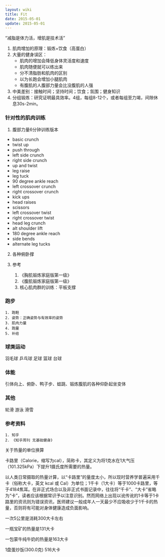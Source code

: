```yaml
---
layout: wiki
title: Fit
date: 2015-05-01
update: 2015-05-01
---
```


“减脂是体力活，增肌是技术活”

   1. 肌肉增加的原理：锻炼+饮食（高蛋白）
   2. 大量的健身误区：
      * 肌肉的增加会降低身体灵活度和速度
      * 肌肉随便就可以练出来
      * 分不清脂肪和肌肉的区别
      * 以为长跑会增加小腿肌肉
      * 有腹肌的人腹部力量会比没腹肌的人强
   3. 中美差别：接触时间；坚持时间；饮食；氛围；健身知识
   4. 分组锻炼：研究证明最具效率。4组，每组8-12个，或者每组至力竭，间隙休息30s-2min。

### 针对性的肌肉训练
1. 腹部力量6分钟训练版本
 * basic crunch
 * twist up
 * push through
 * left side crunch
 * right side crunch
 * up and twist
 * leg raise
 * leg tuck
 * 90 degree ankle reach
 * left crossover crunch
 * right crossover crunch
 * kick ups
 * head raises
 * scissors
 * left crossover twist
 * right crossover twist
 * head leg crunch
 * alt shoulder lift
 * 180 degree ankle reach
 * side bends
 * alternate leg tucks 


2. 各种俯卧撑

3. 参考
   1. 《胸肌锻炼家庭版第一级》
   2. 《腹肌锻炼家庭版第一级》
   3. 核心肌肉群的训练：平板支撑

### 跑步
    1. 跑鞋
    2. 姿势：正确姿势与有效率的姿势
    3. 肌肉力量
    4. 跑量
    5. 补给

### 球类运动
羽毛球
乒乓球
足球
篮球
台球

### 体能
引体向上、俯卧、鸭子步、蛙跳、锻炼腹肌的各种仰卧起坐变体

### 其他
轮滑
游泳
滑雪

### 参考资料
    1. 知乎
    2. 《知乎周刊 无基础健身》

关于热量的单位换算

卡路里（Calorie，缩写为cal），简称卡，其定义为将1克水在1大气压（101.325kPa）下提升1摄氏度所需要的热量。

以人类日常摄取的热量计算，以“卡路里”的量度太小，所以现时营养学普遍采用千卡（俗称大卡，英文 kcal 或 Cal）为单位；1千卡（1大卡）等于1000卡路里，等于4184焦耳。在非正式场合以及非正式书面记录中，往往将“千卡”、“大卡”省略为“卡”，读者应该根据常识予以注意识别。然而网络上出现以讹传讹的1卡等于1卡路里的资讯则为错误资讯，医师建议一般成年人一天最少不应吸收少于1千卡的热量，否则将有可能对身体健康造成负面影响。


一次5公里是消耗300大卡左右

一瓶宝矿的热量是131大卡

一包蒙牛纯牛奶的热量是163大卡

1盘蛋炒饭(300.0克) 516大卡   
